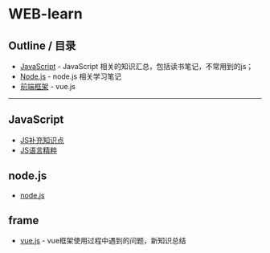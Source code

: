 # WEB-learn

## Outline / 目录

* [JavaScript](#javascript) - JavaScript 相关的知识汇总，包括读书笔记，不常用到的js；
* [Node.js](#node.js) - node.js 相关学习笔记
* [前端框架](#frame) - vue.js

---


## JavaScript
* [JS补充知识点](./JavaScript.md)
* [JS语言精粹](./JS语言精粹/YYJC.md)


## node.js
* [node.js](./NodeJS.md) 


## frame
* [vue.js](./vueJS.md) - vue框架使用过程中遇到的问题，新知识总结
